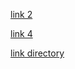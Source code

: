 [link 2](pictures/newdirectory/elements.html)

[link 4](edu.html)

[link directory](pictures/newdirectory)

